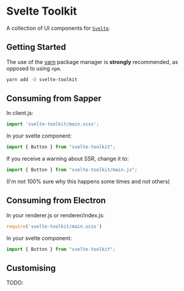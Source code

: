 # Svelte Toolkit

A collection of UI components for [`Svelte`](https://svelte.dev/).

## Getting Started

The use of the [yarn](https://yarnpkg.com/) package manager is **strongly** recommended, as opposed to using `npm`.

```bash
yarn add -D svelte-toolkit
```

## Consuming from Sapper

In client.js:

```javascript
import 'svelte-toolkit/main.scss';
```

In your svelte component:

```javascript
import { Button } from "svelte-toolkit";
```

If you receive a warning about SSR, change it to:

```javascript
import { Button } from "svelte-toolkit/main.js";
```

(I'm not 100% sure why this happens some times and not others)

## Consuming from Electron

In your renderer.js or renderer/index.js:

```javascript
require('svelte-toolkit/main.scss')
```

In your svelte component:

```javascript
import { Button } from "svelte-toolkit";
```

## Customising

TODO:
